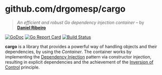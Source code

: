 # github.com/drgomesp/cargo

> *An efficient and robust Go dependency injection container* – by **[Daniel Ribeiro](https://github.com/drgomesp)**

[![GoDoc](https://godoc.org/github.com/drgomesp/cargo?status.svg)](https://godoc.org/github.com/drgomesp/cargo) [![Go Report Card](https://goreportcard.com/badge/github.com/drgomesp/cargo)](https://goreportcard.com/report/github.com/drgomesp/cargo) [![Build Status](https://travis-ci.org/drgomesp/cargo.svg?branch=master)](https://travis-ci.org/drgomesp/cargo)

 **cargo** is a library that provides a powerful way of handling objects and 
 their dependencies, by using the *Container*. The container works
 by implementing the [Dependency Injection](https://en.wikipedia.org/wiki/Dependency_injection) 
 pattern via constructor injection, resulting in explicit dependencies and the achievement 
 of the [Inversion of Control](https://en.wikipedia.org/wiki/Inversion_of_control) principle.



